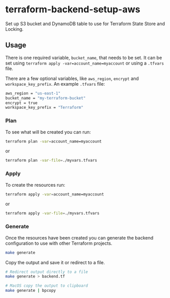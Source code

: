 # terraform-backend-setup-aws

Set up S3 bucket and DynamoDB table to use for Terraform State Store and Locking.

## Usage

There is one required variable, `bucket_name`, that needs to be set. It can be set using `terraform apply -var=account_name=myaccount` or using a `.tfvars` file.

There are a few optional variables, like `aws_region`, `encrypt` and `workspace_key_prefix`.
An example `.tfvars` file: 

```bash
aws_region = "us-east-1"
bucket_name = "my-terraform-bucket"
encrypt = true
workspace_key_prefix = "Terraform"
```

### Plan

To see what will be created you can run:

```bash
terraform plan -var=account_name=myaccount
```

or

```bash
terraform plan -var-file=./myvars.tfvars
```

### Apply

To create the resources run:

```bash
terraform apply -var=account_name=myaccount
```

or

```bash
terraform apply -var-file=./myvars.tfvars
```

### Generate

Once the resources have been created you can generate the backend configuration to use with other Terraform projects.

```bash
make generate
```

Copy the output and save it or redirect to a file.

```bash
# Redirect output directly to a file
make generate > backend.tf

# MacOS copy the output to clipboard
make generate | bpcopy
```
